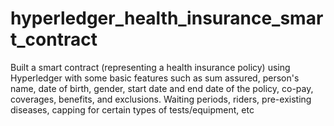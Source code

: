 # hyperledger_health_insurance_smart_contract
Built a smart contract (representing a health insurance policy) using Hyperledger with some basic features such as sum assured, person's name, date of birth, gender, start date and end date of the policy, co-pay, coverages, benefits, and exclusions. Waiting periods, riders, pre-existing diseases, capping for certain types of tests/equipment, etc
